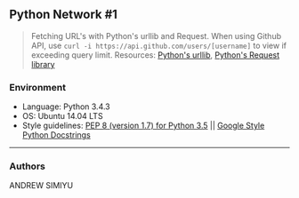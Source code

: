 ## Python Network #1
> Fetching URL's with Python's urllib and Request. When using Github API, use ```curl -i https://api.github.com/users/[username]``` to view if exceeding query limit. Resources: [Python's urllib](https://docs.python.org/3/howto/urllib2.html),
> [Python's Request library](http://docs.python-requests.org/en/master/)

### Environment
* Language: Python 3.4.3
* OS: Ubuntu 14.04 LTS
* Style guidelines: [PEP 8 (version 1.7) for Python 3.5](https://www.python.org/dev/peps/pep-0008/) || [Google Style Python Docstrings](http://sphinxcontrib-napoleon.readthedocs.io/en/latest/example_google.html)

---
### Authors
ANDREW SIMIYU

